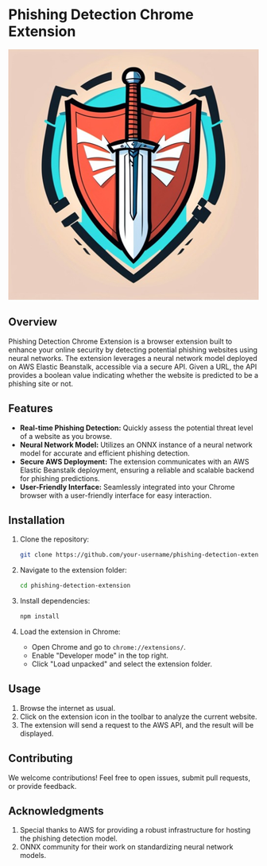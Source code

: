 # Phishing Detection Chrome Extension

![Phishing Detection](logo.jpeg)

## Overview

Phishing Detection Chrome Extension is a browser extension built to enhance your online security by detecting potential phishing websites using neural networks. The extension leverages a neural network model deployed on AWS Elastic Beanstalk, accessible via a secure API. Given a URL, the API provides a boolean value indicating whether the website is predicted to be a phishing site or not.

## Features

- **Real-time Phishing Detection:** Quickly assess the potential threat level of a website as you browse.
- **Neural Network Model:** Utilizes an ONNX instance of a neural network model for accurate and efficient phishing detection.
- **Secure AWS Deployment:** The extension communicates with an AWS Elastic Beanstalk deployment, ensuring a reliable and scalable backend for phishing predictions.
- **User-Friendly Interface:** Seamlessly integrated into your Chrome browser with a user-friendly interface for easy interaction.

## Installation

1. Clone the repository:

    ```bash
    git clone https://github.com/your-username/phishing-detection-extension.git
    ```

2. Navigate to the extension folder:

    ```bash
    cd phishing-detection-extension
    ```

3. Install dependencies:

    ```bash
    npm install
    ```

4. Load the extension in Chrome:

    - Open Chrome and go to `chrome://extensions/`.
    - Enable "Developer mode" in the top right.
    - Click "Load unpacked" and select the extension folder.

## Usage

1. Browse the internet as usual.
2. Click on the extension icon in the toolbar to analyze the current website.
3. The extension will send a request to the AWS API, and the result will be displayed.

## Contributing

We welcome contributions! Feel free to open issues, submit pull requests, or provide feedback.

## Acknowledgments

1. Special thanks to AWS for providing a robust infrastructure for hosting the phishing detection model.
2. ONNX community for their work on standardizing neural network models.
